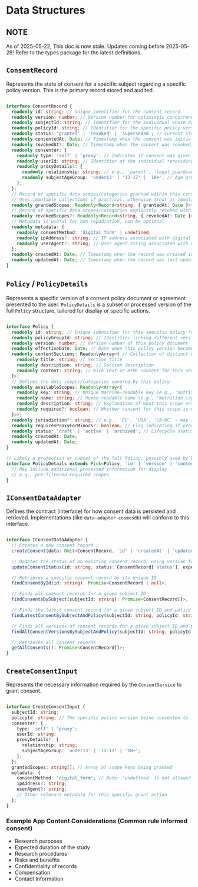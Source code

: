 # Data Structures

## NOTE

As of 2025-05-22, This doc is now stale. Updates coming before 2025-05-28! Refer to the types package for the latest definitions.

## `ConsentRecord`

Represents the state of consent for a specific subject regarding a specific policy version. This is the primary record stored and audited.

```typescript

interface ConsentRecord {
  readonly id: string; // Unique identifier for the consent record
  readonly version: number; // Version number for optimistic concurrency control and audit trail
  readonly subjectId: string; // Identifier for the individual whose data is concerned
  readonly policyId: string; // Identifier for the specific policy version this consent applies to
  readonly status: 'granted' | 'revoked' | 'superseded'; // Current status of the consent
  readonly consentedAt: Date; // Timestamp when the consent was initially granted
  readonly revokedAt?: Date; // Timestamp when the consent was revoked, if applicable
  readonly consenter: {
    readonly type: 'self' | 'proxy'; // Indicates if consent was given by the subject or a proxy
    readonly userId: string; // Identifier of the individual *providing* the consent (subject or proxy)
    readonly proxyDetails?: {
      readonly relationship: string; // e.g., 'parent', 'legal_guardian', 'researcher'
      readonly subjectAgeGroup: 'under13' | '13-17' | '18+'; // Age group of the subject, relevant for proxy rules
    };
  };
  // Record of specific data scopes/categories granted within this consent instance
  // Uses immutable collections if practical, otherwise treat as immutable
  readonly grantedScopes: Readonly<Record<string, { grantedAt: Date }>>; // e.g., { "nutrition_log": { grantedAt: ... }, "activity_data": { grantedAt: ... } }
  // Record of specific data scopes/categories explicitly revoked within this consent instance
  readonly revokedScopes?: Readonly<Record<string, { revokedAt: Date }>>; // e.g., { "activity_data": { revokedAt: ... } }
  // Metadata is useful for non-repudiation, can be optional
  readonly metadata: {
    readonly consentMethod: 'digital_form' | undefined;
    readonly ipAddress?: string; // IP address associated with digital consent capture
    readonly userAgent?: string; // User agent string associated with digital consent capture
  };
  readonly createdAt: Date; // Timestamp when the record was created in the system
  readonly updatedAt: Date; // Timestamp when the record was last updated
}
```

## `Policy` / `PolicyDetails`

Represents a specific version of a consent policy document or agreement presented to the user. `PolicyDetails` is a subset or processed version of the full `Policy` structure, tailored for display or specific actions.

```typescript

interface Policy {
  readonly id: string; // Unique identifier for this specific policy *version*
  readonly policyGroupId: string; // Identifier linking different versions of the same logical policy
  readonly version: number; // Version number of this policy document
  readonly effectiveDate: Date; // Date when this policy version becomes active
  readonly contentSections: ReadonlyArray<{ // Collection of distinct content sections
    readonly title: string; // Section title
    readonly description: string; // Section description
    readonly content: string; // Rich text or HTML content for this section. Sanitized by the API.
  }>;
  // Defines the data scopes/categories covered by this policy
  readonly availableScopes: Readonly<Array<{
    readonly key: string; // Unique machine-readable key (e.g., 'nutrition_log', 'genomic_data')
    readonly name: string; // Human-readable name (e.g., 'Nutrition Logs')
    readonly description: string; // Explanation of what this scope entails
    readonly required?: boolean; // Whether consent for this scope is mandatory for the policy
  }>>;
  readonly jurisdiction?: string; // e.g., 'EU', 'USA', 'CA-QC' - may influence required elements
  readonly requiresProxyForMinors?: boolean; // Flag indicating if proxy consent is needed for specific age groups
  readonly status: 'draft' | 'active' | 'archived'; // Lifecycle status of the policy version
  readonly createdAt: Date;
  readonly updatedAt: Date;
}

// Likely a projection or subset of the full Policy, possibly used by UI components
interface PolicyDetails extends Pick<Policy, 'id' | 'version' | 'contentSections' | 'availableScopes'> {
  // May include additional processed information for display
  // e.g., pre-filtered required scopes
}

```

## `IConsentDataAdapter`

Defines the contract (interface) for how consent data is persisted and retrieved. Implementations (like `data-adapter-cosmosdb`) will conform to this interface.

```typescript

interface IConsentDataAdapter {
  // Creates a new consent record
  createConsent(data: Omit<ConsentRecord, 'id' | 'createdAt' | 'updatedAt'>): Promise<ConsentRecord>;

  // Updates the status of an existing consent record, using version for optimistic concurrency
  updateConsentStatus(id: string, status: ConsentRecord['status'], expectedVersion: number): Promise<ConsentRecord>;

  // Retrieves a specific consent record by its unique ID
  findConsentById(id: string): Promise<ConsentRecord | null>;

  // Finds all consent records for a given subject ID
  findConsentsBySubject(subjectId: string): Promise<ConsentRecord[]>;

  // Finds the latest consent record for a given subject ID and policy ID
  findLatestConsentBySubjectAndPolicy(subjectId: string, policyId: string): Promise<ConsentRecord | null>;

  // Finds all versions of consent records for a given subject ID and policy ID
  findAllConsentVersionsBySubjectAndPolicy(subjectId: string, policyId: string): Promise<ConsentRecord[]>;

  // Retrieves all consent records
  getAllConsents(): Promise<ConsentRecord[]>;
}
```

## `CreateConsentInput`

Represents the necessary information required by the `ConsentService` to grant consent.

```typescript

interface CreateConsentInput {
  subjectId: string;
  policyId: string; // The specific policy version being consented to
  consenter: {
    type: 'self' | 'proxy';
    userId: string;
    proxyDetails?: {
      relationship: string;
      subjectAgeGroup: 'under13' | '13-17' | '18+';
    };
  };
  grantedScopes: string[]; // Array of scope keys being granted
  metadata: {
    consentMethod: 'digital_form'; // Note: 'undefined' is not allowed by current type
    ipAddress?: string;
    userAgent?: string;
    // Other relevant metadata for this specific grant action
  };
}
```

### Example App Content Considerations (Common rule informed consent)

- Research purposes
- Expected duration of the study
- Research procedures
- Risks and benefits
- Confidentiality of records
- Compensation
- Contact Information

